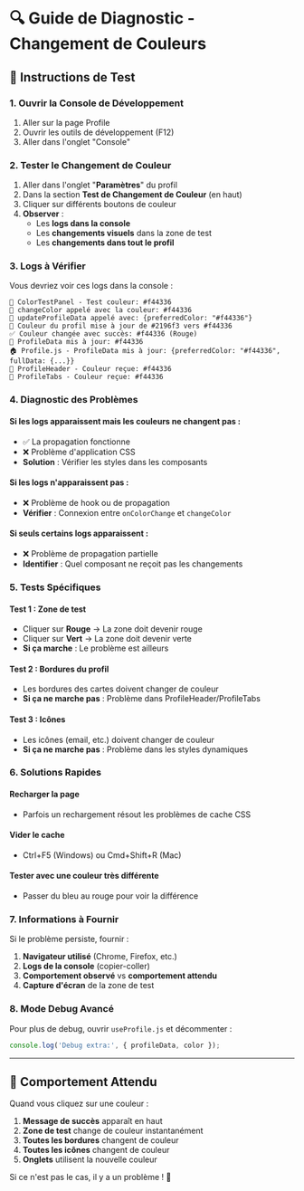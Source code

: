 # 🔍 Guide de Diagnostic - Changement de Couleurs

## 🚀 **Instructions de Test**

### **1. Ouvrir la Console de Développement**
1. Aller sur la page Profile
2. Ouvrir les outils de développement (F12)
3. Aller dans l'onglet "Console"

### **2. Tester le Changement de Couleur**
1. Aller dans l'onglet "**Paramètres**" du profil
2. Dans la section **Test de Changement de Couleur** (en haut)
3. Cliquer sur différents boutons de couleur
4. **Observer** :
   - Les **logs dans la console**
   - Les **changements visuels** dans la zone de test
   - Les **changements dans tout le profil**

### **3. Logs à Vérifier**

Vous devriez voir ces logs dans la console :

```
🧪 ColorTestPanel - Test couleur: #f44336
🎨 changeColor appelé avec la couleur: #f44336
📝 updateProfileData appelé avec: {preferredColor: "#f44336"}
🎨 Couleur du profil mise à jour de #2196f3 vers #f44336
✅ Couleur changée avec succès: #f44336 (Rouge)
🔄 ProfileData mis à jour: #f44336
🏠 Profile.js - ProfileData mis à jour: {preferredColor: "#f44336", fullData: {...}}
🎨 ProfileHeader - Couleur reçue: #f44336
🎨 ProfileTabs - Couleur reçue: #f44336
```

### **4. Diagnostic des Problèmes**

#### **Si les logs apparaissent mais les couleurs ne changent pas :**
- ✅ La propagation fonctionne
- ❌ Problème d'application CSS
- **Solution** : Vérifier les styles dans les composants

#### **Si les logs n'apparaissent pas :**
- ❌ Problème de hook ou de propagation
- **Vérifier** : Connexion entre `onColorChange` et `changeColor`

#### **Si seuls certains logs apparaissent :**
- ❌ Problème de propagation partielle
- **Identifier** : Quel composant ne reçoit pas les changements

### **5. Tests Spécifiques**

#### **Test 1 : Zone de test**
- Cliquer sur **Rouge** → La zone doit devenir rouge
- Cliquer sur **Vert** → La zone doit devenir verte
- **Si ça marche** : Le problème est ailleurs

#### **Test 2 : Bordures du profil**
- Les bordures des cartes doivent changer de couleur
- **Si ça ne marche pas** : Problème dans ProfileHeader/ProfileTabs

#### **Test 3 : Icônes**
- Les icônes (email, etc.) doivent changer de couleur
- **Si ça ne marche pas** : Problème dans les styles dynamiques

### **6. Solutions Rapides**

#### **Recharger la page**
- Parfois un rechargement résout les problèmes de cache CSS

#### **Vider le cache**
- Ctrl+F5 (Windows) ou Cmd+Shift+R (Mac)

#### **Tester avec une couleur très différente**
- Passer du bleu au rouge pour voir la différence

### **7. Informations à Fournir**

Si le problème persiste, fournir :
1. **Navigateur utilisé** (Chrome, Firefox, etc.)
2. **Logs de la console** (copier-coller)
3. **Comportement observé** vs **comportement attendu**
4. **Capture d'écran** de la zone de test

### **8. Mode Debug Avancé**

Pour plus de debug, ouvrir `useProfile.js` et décommenter :
```javascript
console.log('Debug extra:', { profileData, color });
```

---

## 🎯 **Comportement Attendu**

Quand vous cliquez sur une couleur :
1. **Message de succès** apparaît en haut
2. **Zone de test** change de couleur instantanément  
3. **Toutes les bordures** changent de couleur
4. **Toutes les icônes** changent de couleur
5. **Onglets** utilisent la nouvelle couleur

Si ce n'est pas le cas, il y a un problème ! 🔧 
